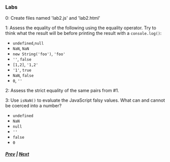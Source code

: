 ### Labs
0: Create files named 'lab2.js' and 'lab2.html'

1: Assess the equality of the following using the equality operator. Try to think what the result will be before printing the result with a `console.log()`:  
  * `undefined`,`null`
  * `NaN`, `NaN`
  * `new String('foo')`, `'foo'`
  * `''`, `false`
  * `[1,2]`, `'1,2'`
  * `'1'`, `true`
  * `NaN`, `false`
  * `0`, `''`


2: Assess the strict equality of the same pairs from #1.  


3: Use `isNaN()` to evaluate the JavaScript falsy values. What can and cannot be coerced into a number?
  * `undefined`
  * `NaN`
  * `null`
  * `''`
  * `false`
  * `0`

##### [Prev](4_isNaN.md) | [Next](../ch3-type-conversion/README.md)
